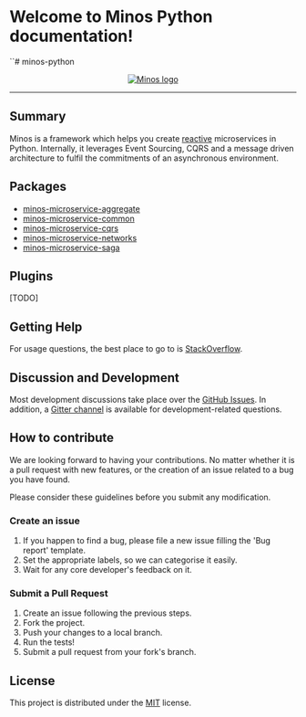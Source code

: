 # Welcome to Minos Python documentation!

``# minos-python

<p align="center">
  <a href="http://minos.run" target="_blank"><img src="https://raw.githubusercontent.com/minos-framework/minos-python/main/logo.png" alt="Minos logo"></a>
</p>

-----------------

## Summary

Minos is a framework which helps you create [reactive](https://www.reactivemanifesto.org/) microservices in Python.
Internally, it leverages Event Sourcing, CQRS and a message driven architecture to fulfil the commitments of an
asynchronous environment.

## Packages

* [minos-microservice-aggregate](packages/minos-microservice-aggregate)
* [minos-microservice-common](packages/minos-microservice-common)
* [minos-microservice-cqrs](packages/minos-microservice-cqrs)
* [minos-microservice-networks](packages/minos-microservice-networks)
* [minos-microservice-saga](packages/minos-microservice-saga)

## Plugins

[TODO]

## Getting Help

For usage questions, the best place to go to is [StackOverflow](https://stackoverflow.com/questions/tagged/minos).

## Discussion and Development
Most development discussions take place over the [GitHub Issues](https://github.com/minos-framework/minos-python/issues). In addition, a [Gitter channel](https://gitter.im/minos-framework/community) is available for development-related questions.

## How to contribute

We are looking forward to having your contributions. No matter whether it is a pull request with new features, or the creation of an issue related to a bug you have found.

Please consider these guidelines before you submit any modification.

### Create an issue

1. If you happen to find a bug, please file a new issue filling the 'Bug report' template.
2. Set the appropriate labels, so we can categorise it easily.
3. Wait for any core developer's feedback on it.

### Submit a Pull Request

1. Create an issue following the previous steps.
2. Fork the project.
3. Push your changes to a local branch.
4. Run the tests!
5. Submit a pull request from your fork's branch.

## License

This project is distributed under the [MIT](https://raw.githubusercontent.com/minos-framework/minos-python/main/LICENSE) license.